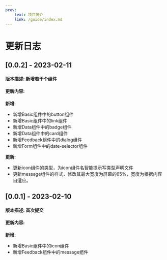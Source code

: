 ```yaml
---
prev:
    text: 项目简介
    link: /guide/index.md
---
```


# 更新日志

## [0.0.2] - 2023-02-11
#### 版本描述: 新增若干个组件
#### 更新内容:
**新增:**
 - 新增Basic组件中的button组件
 - 新增Basic组件中的link组件
 - 新增Data组件中的badge组件
 - 新增Data组件中的card组件
 - 新增Feedback组件中的dialog组件
 - 新增Form组件中的date-selector组件

**更新:**

 - 更新icon组件的类型，为icon组件名智能提示写类型声明文件
 - 更新message组件的样式，修改其最大宽度为屏幕的65%，宽度为根据内容自适应。

## [0.0.1] - 2023-02-10
#### 版本描述: 首次提交
#### 更新内容:
**新增:**
 - 新增Basic组件中的icon组件
 - 新增Feedback组件中的message组件